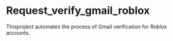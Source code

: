 # Request_verify_gmail_roblox
Thisproject automates the process of Gmail verification for Roblox accounts.

